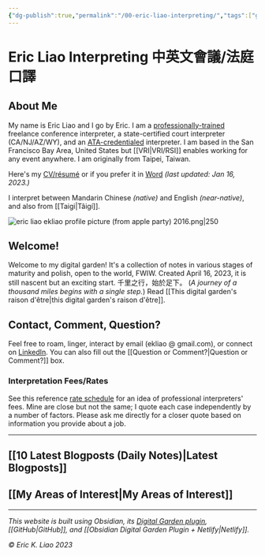 ```yaml
---
{"dg-publish":true,"permalink":"/00-eric-liao-interpreting/","tags":["gardenEntry"],"noteIcon":"2","created":"","updated":""}
---
```


# Eric Liao Interpreting 中英文會議/法庭口譯

## About Me

My name is Eric Liao and I go by Eric. I am a [professionally-trained](https://www.middlebury.edu/institute/academics/degree-programs/translation-interpretation) freelance conference interpreter, a state-certified court interpreter (CA/NJ/AZ/WY), and an [ATA-credentialed](https://www.atanet.org/member-center/credentialed-interpreter-designation/) interpreter. I am based in the San Francisco Bay Area, United States but [[VRI\|VRI/RSI]] enables working for any event anywhere. I am originally from Taipei, Taiwan. 

Here's my [CV/résumé](https://drive.google.com/file/d/1x2w2NirxGCWH6FfUQIGFDNAa1wWMs3oS/view?usp=sharing) or if you prefer it in [Word](https://docs.google.com/document/d/1PSfvw_oGpZYrjDhLmePZDfkx-2DQbcLdtMUTyIZMV40/edit?usp=sharing) *(last updated: Jan 16, 2023.)* 

I interpret between Mandarin Chinese *(native)* and English *(near-native)*, and also from [[Taigi\|Tâigí]].


![eric liao ekliao profile picture (from apple party) 2016.png|250](/img/user/_attachments/eric%20liao%20ekliao%20profile%20picture%20(from%20apple%20party)%202016.png)

## Welcome! 

Welcome to my digital garden! It's a collection of notes in various stages of maturity and polish, open to the world, FWIW. Created April 16, 2023, it is still nascent but an exciting start. 千里之行，始於足下。 (*A journey of a thousand miles begins with a single step.*) Read [[This digital garden's raison d'être\|this digital garden's raison d'être]].

## Contact, Comment, Question?

Feel free to roam, linger, interact by email (ekliao @ gmail.com), or connect on [LinkedIn](http://linkedin.com/in/ericliaointerpreter). You can also fill out the [[Question or Comment?\|Question or Comment?]] box.

### Interpretation Fees/Rates

See this reference [rate schedule](https://www.theprotranslation.com/en/chinese-translation-interpretation-transcription-service-fees/) for an idea of professional interpreters' fees. Mine are close but not the same; I quote each case independently by a number of factors. Please ask me directly for a closer quote based on information you provide about a job.

---
## [[10 Latest Blogposts (Daily Notes)\|Latest Blogposts]]


## [[My Areas of Interest\|My Areas of Interest]]

---
*This website is built using Obsidian, its [Digital Garden plugin](https://github.com/oleeskild/obsidian-digital-garden), [[GitHub\|GitHub]], and [[Obsidian Digital Garden Plugin + Netlify\|Netlify]].*

*© Eric K. Liao 2023*